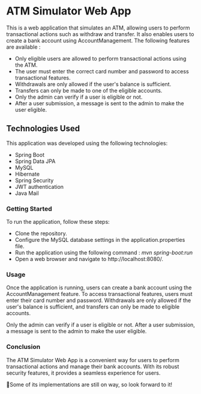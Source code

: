 # ATM Simulator Web App
This is a web application that simulates an ATM, allowing users to perform transactional actions such as withdraw and transfer. It also enables users to create a bank account using AccountManagement. The following features are available :

- Only eligible users are allowed to perform transactional actions using the ATM.
- The user must enter the correct card number and password to access transactional features.
- Withdrawals are only allowed if the user's balance is sufficient.
- Transfers can only be made to one of the eligible accounts.
- Only the admin can verify if a user is eligible or not.
- After a user submission, a message is sent to the admin to make the user eligible.

## Technologies Used
This application was developed using the following technologies:

- Spring Boot
- Spring Data JPA
- MySQL
- Hibernate
- Spring Security
- JWT authentication
- Java Mail

### Getting Started
To run the application, follow these steps:

- Clone the repository.
- Configure the MySQL database settings in the application.properties file.
- Run the application using the following command :
_mvn spring-boot:run_
- Open a web browser and navigate to http://localhost:8080/.

### Usage
Once the application is running, users can create a bank account using the AccountManagement feature. To access transactional features, users must enter their card number and password. Withdrawals are only allowed if the user's balance is sufficient, and transfers can only be made to eligible accounts.

Only the admin can verify if a user is eligible or not. After a user submission, a message is sent to the admin to make the user eligible.

### Conclusion
The ATM Simulator Web App is a convenient way for users to perform transactional actions and manage their bank accounts. With its robust security features, it provides a seamless experience for users. 

🌟Some of its implementations are still on way, so look forward to it!
